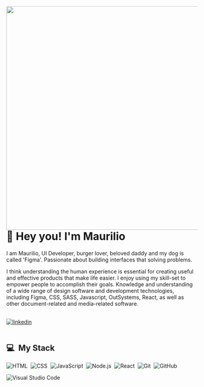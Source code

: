
<img align="right" height="590em" src="https://user-images.githubusercontent.com/34256490/164503526-25104e5e-5d08-47ef-9c8a-e90cfb5f19a7.png"/>
<h1 align="left">👋 Hey you! I'm Maurilio </h1>

I am Maurilio, UI Developer, burger lover, beloved daddy and my dog is called 'Figma'. Passionate about building interfaces that solving problems.

I think understanding the human experience is essential for creating useful and effective products that make life easier. I enjoy using my skill-set to empower people to accomplish their goals. Knowledge and understanding of a wide range of design software and development technologies, including Figma, CSS, SASS, Javascript, OutSystems, React, as well as other document-related and media-related software.
<br><br>

<a href="https://linkedin.com/in/1mauriliosouza" target="_blank">
  <img align="center" src="https://img.shields.io/badge/Linkedin-Maurilio%20Souza-%23121214" alt="linkedin"/>
</a>
<br><br>

## 💻 &nbsp;My Stack

![HTML](https://img.shields.io/badge/-HTML-05122A?style=flat&logo=HTML5)&nbsp;
![CSS](https://img.shields.io/badge/-CSS-05122A?style=flat&logo=CSS3&logoColor=1572B6)&nbsp;
![JavaScript](https://img.shields.io/badge/-JavaScript-05122A?style=flat&logo=javascript)&nbsp;
![Node.js](https://img.shields.io/badge/-Node.js-05122A?style=flat&logo=node.js)&nbsp;
![React](https://img.shields.io/badge/-React-05122A?style=flat&logo=react)&nbsp;
![Git](https://img.shields.io/badge/-Git-05122A?style=flat&logo=git)&nbsp;
![GitHub](https://img.shields.io/badge/-GitHub-05122A?style=flat&logo=github)&nbsp;

![Visual Studio Code](https://img.shields.io/badge/-Visual%20Studio%20Code-05122A?style=flat&logo=visual-studio-code&logoColor=007ACC)&nbsp;
